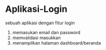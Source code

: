 # Aplikasi-Login
sebuah aplikasi dengan fitur login

1. memasukan email dan password
2. memvalidasi masukkan
3. menampilkan halaman dashboard/beranda
